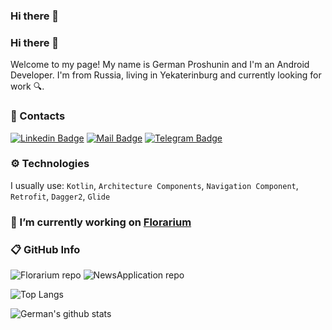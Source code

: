 ### Hi there 👋

<!--
- 🔭 I’m currently working on ...
- 🌱 I’m currently learning ...
- 👯 I’m looking to collaborate on ...
- 🤔 I’m looking for help with ...
- 💬 Ask me about ...
- 📫 How to reach me: ...
- 😄 Pronouns: ...
- ⚡ Fun fact: ...
-->

### Hi there 👋

Welcome to my page!
My name is German Proshunin and I'm an Android Developer. I'm from Russia, living in Yekaterinburg and currently looking for work 🔍.

### 📨 Contacts

[![Linkedin Badge](https://img.shields.io/badge/-German_Proshunin-blue?logo=Linkedin&link=https://www.linkedin.com/in/german-proshunin/)](https://www.linkedin.com/in/german-proshunin/)
[![Mail Badge](https://img.shields.io/badge/-proshunin.german@yandex.ru-c14438?logo=gmail&logoColor=white&link=mailto:proshunin.german@yandex.ru)](mailto:proshunin.german@yandex.ru/)
[![Telegram Badge](https://img.shields.io/badge/-anonlatte-blue?logo=telegram&logoColor=white&link=https://t.me/anonlatte/)](https://t.me/anonlatte/)

### ⚙️ Technologies
I usually use: `Kotlin`, `Architecture Components`,  `Navigation Component`, `Retrofit`, `Dagger2`, `Glide`

### 🌱 I’m currently working on [Florarium](https://github.com/anonlatte/Florarium)

### 📋 GitHub Info

![Florarium repo](https://github-readme-stats.vercel.app/api/pin/?username=anonlatte&repo=Florarium)
![NewsApplication repo](https://github-readme-stats.vercel.app/api/pin/?username=anonlatte&repo=NewsApplication)

![Top Langs](https://github-readme-stats.vercel.app/api/top-langs/?username=anonlatte&layout=compact)

![German's github stats](https://github-readme-stats.vercel.app/api?username=anonlatte&show_icons=true&theme=buefy)
